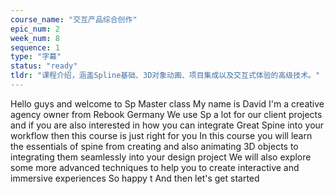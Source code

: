 ```yaml
---
course_name: "交互产品综合创作"
epic_num: 2
week_num: 8
sequence: 1
type: "字幕"
status: "ready"
tldr: "课程介绍，涵盖Spline基础、3D对象动画、项目集成以及交互式体验的高级技术。"
---
```


Hello guys and welcome to Sp Master class
My name is David
I'm a creative agency owner from Rebook Germany
We use Sp a lot for our client projects and if you are also interested in how you can integrate Great Spine into your workflow
then this course is just right for you
In this course you will learn the essentials of spine from creating and also animating 3D objects to integrating them seamlessly into your design project
We will also explore some more advanced techniques to help you to create interactive and immersive experiences
So happy t And then let's get started
